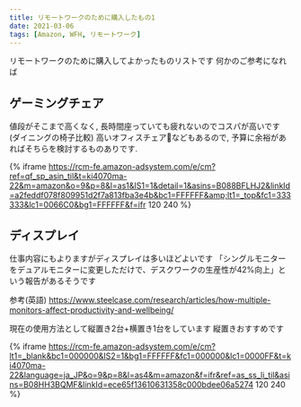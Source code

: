 ```yaml
---
title: リモートワークのために購入したもの1
date: 2021-03-06
tags: [Amazon, WFH, リモートワーク]
---
```


<!-- toc -->

リモートワークのために購入してよかったものリストです
何かのご参考になれば

## ゲーミングチェア

値段がそこまで高くなく, 長時間座っていても疲れないのでコスパが高いです (ダイニングの椅子比較)
高いオフィスチェアなどもあるので, 予算に余裕があればそちらを検討するものありです.

{% iframe https://rcm-fe.amazon-adsystem.com/e/cm?ref=qf_sp_asin_til&t=ki4070ma-22&m=amazon&o=9&p=8&l=as1&IS1=1&detail=1&asins=B088BFLHJ2&linkId=a2feddf078f809951d2f7a813fba3e4b&bc1=FFFFFF&amp;lt1=_top&fc1=333333&lc1=0066C0&bg1=FFFFFF&f=ifr 120 240 %}

## ディスプレイ

仕事内容にもよりますがディスプレイは多いほどよいです
「シングルモニターをデュアルモニターに変更しただけで、デスクワークの生産性が42%向上」という報告があるそうです

参考(英語)
https://www.steelcase.com/research/articles/how-multiple-monitors-affect-productivity-and-wellbeing/

現在の使用方法として縦置き2台+横置き1台をしています
縦置きおすすめです

{% iframe https://rcm-fe.amazon-adsystem.com/e/cm?lt1=_blank&bc1=000000&IS2=1&bg1=FFFFFF&fc1=000000&lc1=0000FF&t=ki4070ma-22&language=ja_JP&o=9&p=8&l=as4&m=amazon&f=ifr&ref=as_ss_li_til&asins=B08HH3BQMF&linkId=ece65f13610631358c000bdee06a5274 120 240 %}
